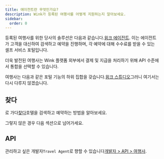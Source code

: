 ```yaml
---
title: 에이전트란 무엇인가요?
description: Wink가 등록된 여행사를 어떻게 지원하는지 알아보세요.
sidebar:
  order: 0
---
```

등록된 여행사를 위한 당사의 솔루션은 다음과 같습니다.[윙크 에이전트](https://agent.wink.travel). 이는 에이전트가 고객을 대신하여 검색하고 예약을 진행하며, 각 예약에 대해 수수료를 받을 수 있는 셀프 서비스 포털입니다.

더욱 발전된 여행사는 Wink 플랫폼 외부에서 결제 및 지급을 처리하기 위해 API 수준에서 통합을 선택할 수 있습니다.

여행사는 다음과 같은 포털 기능의 하위 집합을 갖습니다.[윙크 스튜디오](/studio/what-is-studio)그러니 여기서는 다시 다루지 않겠습니다.

## 찾다

로 가다[찾다](/studio/search)호텔을 검색하고 예약하는 방법을 알아보세요.

그렇지 않은 경우 다음 섹션으로 넘어가세요.

## API

관리하고 싶은 개발자`Travel Agent`로 향할 수 있습니다[개발자 > API > 여행사](/developers/apis/#travel-agent-api).

